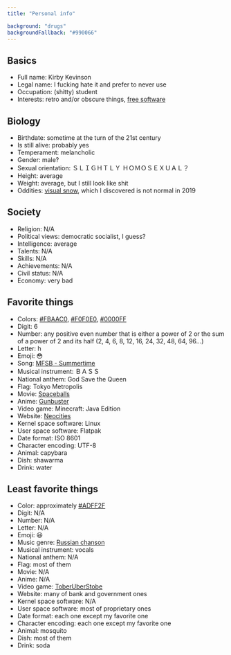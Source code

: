 ```yaml
---
title: "Personal info"

background: "drugs"
backgroundFallback: "#990066"
---
```


## Basics

* Full name: Kirby Kevinson
* Legal name: I fucking hate it and prefer to never use
* Occupation: (shitty) student
* Interests: retro and/or obscure things, [free software]

[free software]: https://www.gnu.org/philosophy/free-sw.html

## Biology

* Birthdate: sometime at the turn of the 21st century
* Is still alive: probably yes
* Temperament: melancholic
* Gender: male?
* Sexual orientation: ＳＬＩＧＨＴＬＹ ＨＯＭＯＳＥＸＵＡＬ？
* Height: average
* Weight: average, but I still look like shit
* Oddities: [visual snow], which I discovered is not normal in 2019

[visual snow]: https://en.wikipedia.org/wiki/Visual_snow

## Society

* Religion: N/A
* Political views: democratic socialist, I guess?
* Intelligence: average
* Talents: N/A
* Skills: N/A
* Achievements: N/A
* Civil status: N/A
* Economy: very bad

## Favorite things

* Colors: [#FBAAC0], [#F0F0E0], [#0000FF]
* Digit: 6
* Number: any positive even number that is either a power of 2 or the
  sum of a power of 2 and its half (2, 4, 6, 8, 12, 16, 24, 32, 48,
  64, 96...)
* Letter: h
* Emoji: 😳
* Song: [MFSB - Summertime]
* Musical instrument: ＢＡＳＳ
* National anthem: God Save the Queen
* Flag: Tokyo Metropolis
* Movie: [Spaceballs]
* Anime: [Gunbuster]
* Video game: Minecraft: Java Edition
* Website: [Neocities]
* Kernel space software: Linux
* User space software: Flatpak
* Date format: ISO 8601
* Character encoding: UTF-8
* Animal: capybara
* Dish: shawarma
* Drink: water

[#FBAAC0]: https://duckduckgo.com/?q=%23fbaac0&ia=answer
[#F0F0E0]: https://duckduckgo.com/?q=%23f0f0e0&ia=answer
[#0000FF]: https://duckduckgo.com/?q=%230000ff&ia=answer
[MFSB - Summertime]: https://www.youtube.com/watch?v=ALFWZqInoEo
[Spaceballs]: https://en.wikipedia.org/wiki/Spaceballs
[Gunbuster]: https://en.wikipedia.org/wiki/Gunbuster
[Neocities]: https://neocities.org/

## Least favorite things

* Color: approximately [#ADFF2F]
* Digit: N/A
* Number: N/A
* Letter: N/A
* Emoji: 😆
* Music genre: [Russian chanson]
* Musical instrument: vocals
* National anthem: N/A
* Flag: most of them
* Movie: N/A
* Anime: N/A
* Video game: [ToberUberStobe]
* Website: many of bank and government ones
* Kernel space software: N/A
* User space software: most of proprietary ones
* Date format: each one except my favorite one
* Character encoding: each one except my favorite one
* Animal: mosquito
* Dish: most of them
* Drink: soda

[#ADFF2F]: https://duckduckgo.com/?q=%23adff2f&ia=answer
[Russian chanson]: https://en.wikipedia.org/wiki/Russian_chanson
[ToberUberStobe]: https://kirbykevinson.itch.io/toberuberstobe
